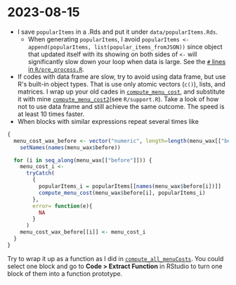 # 2023-08-15

  * I save `popularItems` in a .Rds and put it under `data/popularItems.Rds`.  
    * When generating `popularItems`, I avoid  `popularItems <- append(popularItems, list(popular_items_fromJSON))` since object that updated itself with its showing on both sides of `<-` will significantly slow down your loop when data is large. See the [`#` lines in `R/pre_process.R`](https://github.com/chengtien/Thesis-Supervision-2023/blob/b9b73524a1caf3b7b8b5b957b2255b4e7112fbfe/targets/R/pre_targets.R#L42).   
  * If codes with data frame are slow, try to avoid using data frame, but use R's built-in object types. That is use only atomic vectors (`c()`), lists, and matrices. I wrap up your old cades in [`compute_menu_cost`](https://github.com/chengtien/Thesis-Supervision-2023/blob/b9b73524a1caf3b7b8b5b957b2255b4e7112fbfe/targets/R/support.R#L331-L341), and substitute it with mine [`compute_menu_cost2`](https://github.com/chengtien/Thesis-Supervision-2023/blob/b9b73524a1caf3b7b8b5b957b2255b4e7112fbfe/targets/R/support.R#L319-L329)(see `R/support.R`). Take a look of how not to use data frame and still achieve the same outcome. The speed is at least 10 times faster.  
  * When blocks with similar expressions repeat several times like  
  ```r
  {
    menu_cost_wax_before <- vector("numeric", length=length(menu_wax[["before"]])) |>
      setNames(names(menu_wax$before))

    for (i in seq_along(menu_wax[["before"]])) {
      menu_cost_i <-
        tryCatch(
          {
            popularItems_i = popularItems[[names(menu_wax$before[i])]]
            compute_menu_cost(menu_wax$before[i], popularItems_i)
          },
          error= function(e){
            NA
          }
        )
      menu_cost_wax_before[[i]] <- menu_cost_i
    }
  }
  ```  
  Try to wrap it up as a function as I did in [`compute_all_menuCosts`](https://github.com/chengtien/Thesis-Supervision-2023/blob/b711f9e5d0e1cbeb1155af91db2ca761f5558cfc/targets/R/support.R#L343-L361). You could select one block and go to **Code > Extract Function** in RStudio to turn one block of them into a function prototype.  